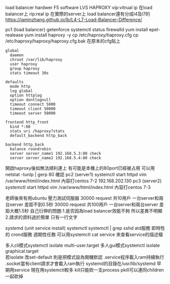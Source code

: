 load balancer hardwer F5 software LVS HAPROXY
vip:vitrual ip  在load balancer上
rip:real ip 在實際的server上
load balancer還有分成l4及l7的
https://jaminzhang.github.io/lb/L4-L7-Load-Balancer-Difference/

pc1 (load balancer)
getenforce
systemctl status firewalld
yum install epel-realease
yum install haproxy -y
cp /etc/haproxy/haproxy.cfg cp /etc/haproxy/haproxy/haproxy.cfg.bak 
在原本的cfg貼上
```
global
  daemon
  chroot /var/lib/haproxy
  user haproxy
  group haproxy
  stats timeout 30s

defaults
  mode http
  log global
  option httplog
  option dontlognull
  timeout connect 5000
  timeout client 50000
  timeout server 50000

frontend http_front
  bind *:80
  stats uri /haproxy?stats
  default_backend http_back

backend http_back
  balance roundrobin
  server server_name1 192.168.5.3:80 check 
  server server_name2 192.168.5.4:80 check
```
開啟haproxy後如無法順利連上 有可能是本機上的80port已經被占用
可以用netstat -tunlp | gerp 80 確認
pc2 (server1)
systemctl start httpd
vim /var/www/html/index.html
內容打centos 7-2 192.168.202.130
pc3 (server2)
systemctl start httpd
vim /var/www/html/index.html
內容打centos 7-3

老師後來有用ubuntu 壓力測試伺服器
30000 request 共10用戶 一台server和兩台server  差距不到0.5秒
30000 request 共100用戶 一台server和兩台server 差距大概1.5秒
自己衍伸的問題:1.是否因為load balancer效能不夠 所以差異不明顯
2.請求的資料過於簡單 只有一行文字

systemd (unit service install)
systemctl
systemctl | grep sshd
atd服務 即時性的
crond服務 週期性任務
可以用systemctl cat service 來查看service的描述檔

多人cli模式systemctl isolate multi-user.target
多人gui模式systemctl isolate graphical.target  
若isolate 改set-default 則是把模式設為開機默認
.service程序載入ram持續執行
.socket當有client請求才會載入ram執行
systemd的目錄在/usr/lib/systemd
早期用service 現在用systemctl較多
kill只能砍一支process pkill可以連同children一起砍掉
